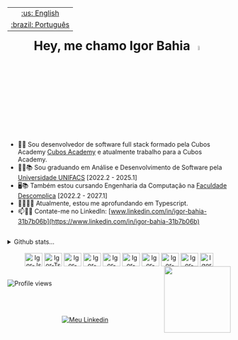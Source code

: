 <table align="right">
 <tr align="center"><td><a href="https://github.com/igorjba/igorjba/blob/main/readme-en.md">:us: English</a></td></tr>
 <tr align="center"><td><a href="https://github.com/igorjba/igorjba/blob/main/readme.md">:brazil: Português</a></td></tr>
</table>

<h1 align="center">Hey, me chamo Igor Bahia <a><img src="https://media.giphy.com/media/hvRJCLFzcasrR4ia7z/giphy.gif" width="5%"></a></h1>  

- 👨‍💻 Sou desenvolvedor de software full stack formado pela Cubos Academy [Cubos Academy](https://cubos.academy/cursos/desenvolvimento-de-software) e atualmente trabalho para a Cubos Academy.
- 🧑‍🎓📚 Sou graduando em Análise e Desenvolvimento de Software pela [Universidade UNIFACS](https://www.unifacs.br/) [2022.2 - 2025.1]
- 🖥️📚 Também estou cursando Engenharia da Computação na [Faculdade Descomplica](https://descomplica.com.br/faculdade/) [2022.2 - 2027.1]
- 👨‍💻🤓📖 Atualmente, estou me aprofundando em Typescript.
- 📫👨‍💼 Contate-me no LinkedIn: [www.linkedin.com/in/igor-bahia-31b7b06b](https://www.linkedin.com/in/igor-bahia-31b7b06b)


##
<details>
  <summary>Github stats...</summary>
  <div align="center">
  <a href="https://github.com/igorjba">
  <img width="42%" src="https://github-readme-stats.vercel.app/api?username=igorjba&show_icons=true&theme=tokyonight&include_all_commits=true&count_private=true&hide="/>
  <img width="50%" src="https://github-readme-stats.vercel.app/api/top-langs/?username=igorjba&layout=compact&langs_count=7&theme=tokyonight"/>
  </div>
</details>
	
  <div align="center" style="display: inline_block"><br>
  <a href="https://github.com/igorjba?tab=repositories&q=%23javascript&type=&language=&sort=" target="_blank" rel="noopener noreferrer"><img align="center" title="JavaScript" alt="Igor-Js" height="30" width="40" src="https://devicons.dev.br/icons?icon=JavaScript&size=40&theme=light&perline=1" ></a>
  <a href="https://github.com/igorjba?tab=repositories&q=%23typescript&type=&language=&sort=" target="_blank" rel="noopener noreferrer"><img align="center" title="TypeScript" alt="Igor-Ts" height="30" width="40" src="https://devicons.dev.br/icons?icon=TypeScript&size=40&theme=light&perline=1"></a>
  <a href="https://github.com/igorjba?tab=repositories&q=%23reactJS&type=&language=&sort=" target="_blank" rel="noopener noreferrer"><img align="center" title="React" alt="Igor-React" height="30" width="40" src="https://cdn.jsdelivr.net/gh/devicons/devicon/icons/react/react-original-wordmark.svg"></a>
  <a href="https://github.com/igorjba?tab=repositories&q=%23html&type=&language=&sort=" target="_blank" rel="noopener noreferrer"><img align="center" title="HTML" alt="Igor-HTML" height="30" width="40" src="https://cdn.jsdelivr.net/gh/devicons/devicon/icons/html5/html5-plain-wordmark.svg"></a>
  <a href="https://github.com/igorjba?tab=repositories&q=CSS&type=&language=&sort=" target="_blank" rel="noopener noreferrer"><img align="center" title="CSS" alt="Igor-CSS" height="30" width="40" src="https://cdn.jsdelivr.net/gh/devicons/devicon/icons/css3/css3-plain-wordmark.svg"></a>
  <a href="https://github.com/igorjba?tab=repositories&q=%23npm&type=&language=&sort=" target="_blank" rel="noopener noreferrer"><img align="center" title="npm" alt="Igor-Npm" height="30" width="40" src="https://cdn.jsdelivr.net/gh/devicons/devicon/icons/npm/npm-original-wordmark.svg"></a>
  <a href="https://github.com/igorjba?tab=repositories&q=%23nodejs&type=&language=&sort=" target="_blank" rel="noopener noreferrer"><img align="center" title="Node.js" alt="Igor-Node.js" height="30" width="40" src="https://cdn.jsdelivr.net/gh/devicons/devicon/icons/nodejs/nodejs-original.svg"></a>
  <a href="https://github.com/igorjba?tab=repositories&q=%23postgresql&type=&language=&sort=" target="_blank" rel="noopener noreferrer"><img align="center" title="PostgreSQL" alt="Igor-PostgreSQL" height="30" width="40" src="https://cdn.jsdelivr.net/gh/devicons/devicon/icons/postgresql/postgresql-original.svg"></a>
  <a href="https://github.com/igorjba?tab=repositories&q=%23prisma&type=&language=&sort=" target="_blank" rel="noopener noreferrer"><img align="center" title="Prisma" alt="Igor-Prisma" height="30" width="40" src="https://devicons.dev.br/icons?icon=Prisma&size=40&theme=light&perline=1"></a>
  <a href="https://github.com/igorjba?tab=repositories&q=%23fastify&type=&language=&sort=" target="_blank" rel="noopener noreferrer"><img align="center" title="Fastify" alt="Igor-Fastify" height="30" width="30" src="https://user-images.githubusercontent.com/46967826/235814699-7bf7e5ce-19d1-469b-9efe-fe89412349d8.png"></a>


  </div>
  <a href="#"><img align="right" src="https://github.com/blackcater/blackcater/raw/main/images/banner.gif" height="150" /></a>

##  
  <p align="left" title="Visitors"> <img src="https://komarev.com/ghpvc/?username=igorjba&color=blue" alt="Profile views" /> </p>
  <br>
  <br>
  <br>
  <div align="center"> 
  <a href="https://www.linkedin.com/in/igor-bahia-31b7b06b" target="_blank" rel="noopener noreferrer"><img src="https://img.shields.io/badge/-LinkedIn-%230077B5?style=for-the-badge&logo=linkedin&logoColor=white" title="Meu Linkedin" target="_blank"></a> 
  </div>

